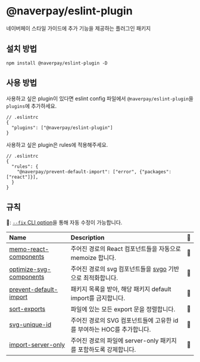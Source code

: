# @naverpay/eslint-plugin

네이버페이 스타일 가이드에 추가 기능을 제공하는 플러그인 패키지

## 설치 방법

```shell
npm install @naverpay/eslint-plugin -D
```

## 사용 방법

사용하고 싶은 plugin이 있다면 eslint config 파일에서 `@naverpay/eslint-plugin`을 `plugins`에 추가하세요.

```jsonc
// .eslintrc
{
  "plugins": ["@naverpay/eslint-plugin"]
}
```

사용하고 싶은 plugin은 rules에 적용해주세요.

```jsonc
// .eslintrc
{
  "rules": {
    "@naverpay/prevent-default-import": ["error", {"packages": ["react"]}],
  }
}
```

## 규칙

🔧: [`--fix` CLI option](https://eslint.org/docs/user-guide/command-line-interface#--fix)을 통해 자동 수정이 가능합니다.

| Name                                                             | Description                                     | 🔧  |
| :--------------------------------------------------------------- | :---------------------------------------------- | :-- |
| [memo-react-components](docs/memo-react-components.md)     | 주어진 경로의 React 컴포넌트들을 자동으로 memoize 합니다.             | 🔧  |
| [optimize-svg-components](docs/optimize-svg-components.md)     | 주어진 경로의 svg 컴포넌트들을 [svgo](https://github.com/svg/svgo) 기반으로 최적화합니다.             | 🔧  |
| [prevent-default-import](docs/prevent-default-import.md)                       | 패키지 목록을 받아, 해당 패키지 default import를 금지합니다.                      | 🔧  |
| [sort-exports](docs/sort-exports.md)                       | 파일에 있는 모든 export 문을 정렬합니다.                      | 🔧  |
| [svg-unique-id](docs/svg-unique-id.md)                       | 주어진 경로의 SVG 컴포넌트들에 고유한 id를 부여하는 HOC를 추가합니다.                     | 🔧  |
| [import-server-only](docs/import-server-only.md)                       | 주어진 경로의 파일에 server-only 패키지를 포함하도록 강제합니다.                     | 🔧  |
